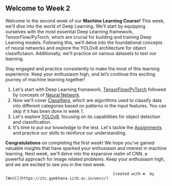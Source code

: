 ## Welcome to Week 2
Welcome to the second week of our **Machine Learning Course!** This week, we'll dive into the world of Deep Learning. We’ll start by equipping ourselves with the most essential Deep Learning framework, TensorFlow/PyTorch, which are crucial for building and training Deep Learning models. Following this, we’ll delve into the foundational concepts of neural networks and explore the YOLOv8 architecture for object classifictaion. Additionally, we'll practice on various datasets to test our learning.

Stay engaged and practice consistently to make the most of this learning experience. Keep your enthusiasm high, and let’s continue this exciting journey of machine learning together!

1. Let's start with Deep Learning framework, [TensorFlow/PyTorch](./Framework%20+%20NN) followed by concepts of [Neural Network](./Framework%20+%20NN).
2. Now we'll cover [Classifiers](./Classifiers), which are algorithms used to classify data into different categories based on patterns in the input features.
   You can skip if it has been done in week 1. 
4. Let's explore [YOLOv8](./YOLOv8), focusing on its capabilities for object detection and classification.
5. It's time to put our knowledge to the test. Let's tackle the [Assignments](./Assignment) and practice our skills to reinforce our understanding.

**Congratulations** on completing the first week! We hope you've gained valuable insights that have sparked your enthusiasm and interest in machine learning. Next week, we'll delve into the expansive realm of CNN, a powerful approach for image related problems. Keep your enthusiasm high, and we are excited to see you in the next week.

                                             
                                                   Created with ❤️  by [WnCC](https://itc.gymkhana.iitb.ac.in/wncc/)
